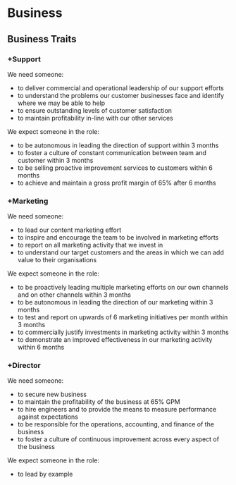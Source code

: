 # Business

## Business Traits

### +Support

We need someone:

- to deliver commercial and operational leadership of our support efforts
- to understand the problems our customer businesses face and identify where we may be able to help
- to ensure outstanding levels of customer satisfaction
- to maintain profitability in-line with our other services

We expect someone in the role:

- to be autonomous in leading the direction of support within 3 months
- to foster a culture of constant communication between team and customer within 3 months
- to be selling proactive improvement services to customers within 6 months
- to achieve and maintain a gross profit margin of 65% after 6 months

### +Marketing

We need someone:

- to lead our content marketing effort
- to inspire and encourage the team to be involved in marketing efforts
- to report on all marketing activity that we invest in
- to understand our target customers and the areas in which we can add value to their organisations

We expect someone in the role:

- to be proactively leading multiple marketing efforts on our own channels and on other channels within 3 months
- to be autonomous in leading the direction of our marketing within 3 months
- to test and report on upwards of 6 marketing initiatives per month within 3 months
- to commercially justify investments in marketing activity within 3 months
- to demonstrate an improved effectiveness in our marketing activity within 6 months

### +Director

We need someone:

- to secure new business
- to maintain the profitability of the business at 65% GPM
- to hire engineers and to provide the means to measure performance against expectations
- to be responsible for the operations, accounting, and finance of the business
- to foster a culture of continuous improvement across every aspect of the business

We expect someone in the role:

- to lead by example
